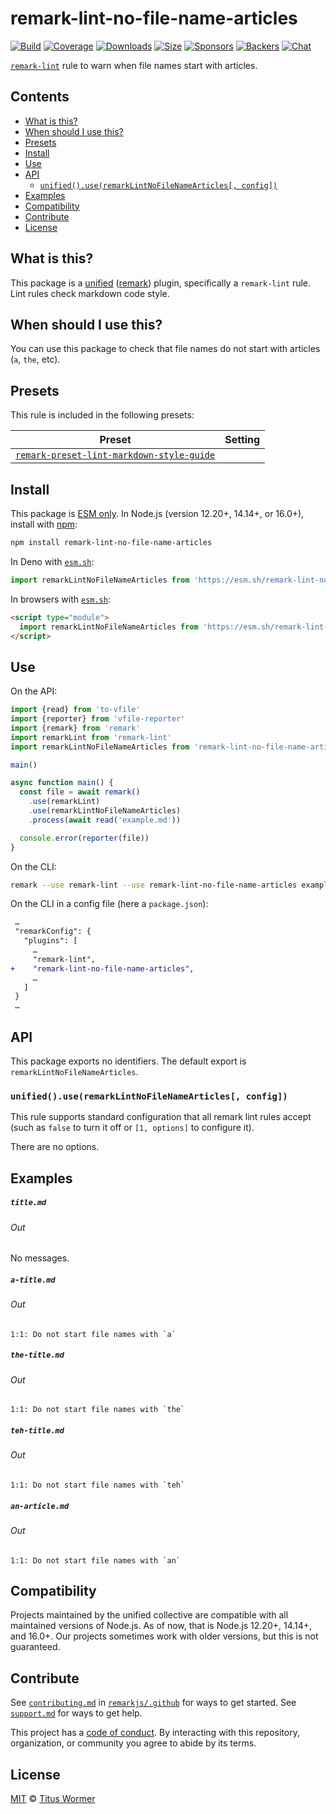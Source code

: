 <!--This file is generated-->

# remark-lint-no-file-name-articles

[![Build][build-badge]][build]
[![Coverage][coverage-badge]][coverage]
[![Downloads][downloads-badge]][downloads]
[![Size][size-badge]][size]
[![Sponsors][sponsors-badge]][collective]
[![Backers][backers-badge]][collective]
[![Chat][chat-badge]][chat]

[`remark-lint`][mono] rule to warn when file names start with articles.

## Contents

*   [What is this?](#what-is-this)
*   [When should I use this?](#when-should-i-use-this)
*   [Presets](#presets)
*   [Install](#install)
*   [Use](#use)
*   [API](#api)
    *   [`unified().use(remarkLintNoFileNameArticles[, config])`](#unifieduseremarklintnofilenamearticles-config)
*   [Examples](#examples)
*   [Compatibility](#compatibility)
*   [Contribute](#contribute)
*   [License](#license)

## What is this?

This package is a [unified][] ([remark][]) plugin, specifically a `remark-lint`
rule.
Lint rules check markdown code style.

## When should I use this?

You can use this package to check that file names do not start with
articles (`a`, `the`, etc).

## Presets

This rule is included in the following presets:

| Preset | Setting |
| - | - |
| [`remark-preset-lint-markdown-style-guide`](https://github.com/remarkjs/remark-lint/tree/main/packages/remark-preset-lint-markdown-style-guide) | |

## Install

This package is [ESM only][esm].
In Node.js (version 12.20+, 14.14+, or 16.0+), install with [npm][]:

```sh
npm install remark-lint-no-file-name-articles
```

In Deno with [`esm.sh`][esmsh]:

```js
import remarkLintNoFileNameArticles from 'https://esm.sh/remark-lint-no-file-name-articles@2'
```

In browsers with [`esm.sh`][esmsh]:

```html
<script type="module">
  import remarkLintNoFileNameArticles from 'https://esm.sh/remark-lint-no-file-name-articles@2?bundle'
</script>
```

## Use

On the API:

```js
import {read} from 'to-vfile'
import {reporter} from 'vfile-reporter'
import {remark} from 'remark'
import remarkLint from 'remark-lint'
import remarkLintNoFileNameArticles from 'remark-lint-no-file-name-articles'

main()

async function main() {
  const file = await remark()
    .use(remarkLint)
    .use(remarkLintNoFileNameArticles)
    .process(await read('example.md'))

  console.error(reporter(file))
}
```

On the CLI:

```sh
remark --use remark-lint --use remark-lint-no-file-name-articles example.md
```

On the CLI in a config file (here a `package.json`):

```diff
 …
 "remarkConfig": {
   "plugins": [
     …
     "remark-lint",
+    "remark-lint-no-file-name-articles",
     …
   ]
 }
 …
```

## API

This package exports no identifiers.
The default export is `remarkLintNoFileNameArticles`.

### `unified().use(remarkLintNoFileNameArticles[, config])`

This rule supports standard configuration that all remark lint rules accept
(such as `false` to turn it off or `[1, options]` to configure it).

There are no options.

## Examples

##### `title.md`

###### Out

No messages.

##### `a-title.md`

###### Out

```text
1:1: Do not start file names with `a`
```

##### `the-title.md`

###### Out

```text
1:1: Do not start file names with `the`
```

##### `teh-title.md`

###### Out

```text
1:1: Do not start file names with `teh`
```

##### `an-article.md`

###### Out

```text
1:1: Do not start file names with `an`
```

## Compatibility

Projects maintained by the unified collective are compatible with all maintained
versions of Node.js.
As of now, that is Node.js 12.20+, 14.14+, and 16.0+.
Our projects sometimes work with older versions, but this is not guaranteed.

## Contribute

See [`contributing.md`][contributing] in [`remarkjs/.github`][health] for ways
to get started.
See [`support.md`][support] for ways to get help.

This project has a [code of conduct][coc].
By interacting with this repository, organization, or community you agree to
abide by its terms.

## License

[MIT][license] © [Titus Wormer][author]

[build-badge]: https://github.com/remarkjs/remark-lint/workflows/main/badge.svg

[build]: https://github.com/remarkjs/remark-lint/actions

[coverage-badge]: https://img.shields.io/codecov/c/github/remarkjs/remark-lint.svg

[coverage]: https://codecov.io/github/remarkjs/remark-lint

[downloads-badge]: https://img.shields.io/npm/dm/remark-lint-no-file-name-articles.svg

[downloads]: https://www.npmjs.com/package/remark-lint-no-file-name-articles

[size-badge]: https://img.shields.io/bundlephobia/minzip/remark-lint-no-file-name-articles.svg

[size]: https://bundlephobia.com/result?p=remark-lint-no-file-name-articles

[sponsors-badge]: https://opencollective.com/unified/sponsors/badge.svg

[backers-badge]: https://opencollective.com/unified/backers/badge.svg

[collective]: https://opencollective.com/unified

[chat-badge]: https://img.shields.io/badge/chat-discussions-success.svg

[chat]: https://github.com/remarkjs/remark/discussions

[unified]: https://github.com/unifiedjs/unified

[remark]: https://github.com/remarkjs/remark

[mono]: https://github.com/remarkjs/remark-lint

[esm]: https://gist.github.com/sindresorhus/a39789f98801d908bbc7ff3ecc99d99c

[esmsh]: https://esm.sh

[npm]: https://docs.npmjs.com/cli/install

[health]: https://github.com/remarkjs/.github

[contributing]: https://github.com/remarkjs/.github/blob/main/contributing.md

[support]: https://github.com/remarkjs/.github/blob/main/support.md

[coc]: https://github.com/remarkjs/.github/blob/main/code-of-conduct.md

[license]: https://github.com/remarkjs/remark-lint/blob/main/license

[author]: https://wooorm.com
